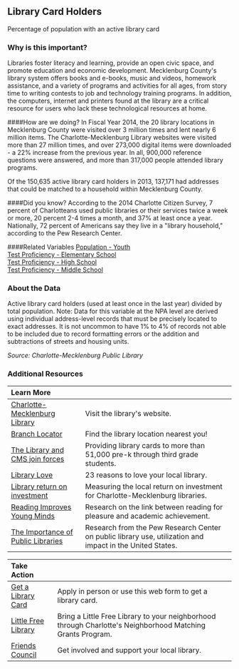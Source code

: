 ## Library Card Holders
Percentage of population with an active library card

### Why is this important?
Libraries foster literacy and learning, provide an open civic space, and promote education and economic development. Mecklenburg County's library system offers books and e-books, music and videos, homework assistance, and a variety of programs and activities for all ages, from story time to writing contests to job and technology training programs. In addition, the computers, internet and printers found at the library are a critical resource for users who lack these technological resources at home.

####How are we doing?
In Fiscal Year 2014, the 20 library locations in Mecklenburg County were visited over 3 million times and lent nearly 6 million items. The Charlotte-Mecklenburg Library websites were visited more than 27 million times, and over 273,000 digital items were downloaded - a 22% increase from the previous year. In all, 900,000 reference questions were answered, and more than 317,000 people attended library programs.  

Of the 150,635 active library card holders in 2013, 137,171 had addresses that could be matched to a household within Mecklenburg County.

####Did you know?
According to the 2014 Charlotte Citizen Survey, 7 percent of Charlotteans used public libraries or their services twice a week or more, 20 percent 2-4 times a month, and 37% at least once a year. Nationally, 72 percent of Americans say they live in a "library household," according to the Pew Research Center.   

####Related Variables
<a href="javascript:void(0)" onclick="model.metricId = 'm12'">Population - Youth</a>  
<a href="javascript:void(0)" onclick="model.metricId = 'm62'">Test Proficiency - Elementary School</a>  
<a href="javascript:void(0)" onclick="model.metricId = 'm64'">Test Proficiency - High School</a>  
<a href="javascript:void(0)" onclick="model.metricId = 'm63'">Test Proficiency - Middle School</a>  

### About the Data 
Active library card holders (used at least once in the last year) divided by total population. Note: Data for this variable at the NPA level are derived using individual address-level records that must be precisely located to exact addresses. It is not uncommon to have 1% to 4% of records not able to be included due to record formatting errors or the addition and subtractions of streets and housing units.

_Source: Charlotte-Mecklenburg Public Library_

### Additional Resources
|Learn More |     |
|:- |:- |
|[Charlotte-Mecklenburg Library](http://www.cmlibrary.org/)| Visit the library's website.
|[Branch Locator](http://www.cmlibrary.org/Locations/branchmap.asp) | Find the library location nearest you! 
|[The Library and CMS join forces](http://www.cmlibrary.org/about_us/info.asp?id=78)| Providing library cards to more than 51,000 pre-k through third grade students.
|[Library Love](http://publiclibrariesonline.org/2013/04/community-centered-23-reasons-why-your-library-is-the-most-important-place-in-town/)| 23 reasons to love your local library.
|[Library return on investment](http://ui.uncc.edu/story/measuring-return-investment)| Measuring the local return on investment for Charlotte-Mecklenburg libraries.
|[Reading Improves Young Minds](http://www.theguardian.com/books/booksblog/2013/sep/16/reading-improves-childrens-brains)| Research on the link between reading for pleasure and academic achievement.
|[The Importance of Public Libraries](http://libraries.pewinternet.org/2013/12/11/libraries-in-communities/)| Research from the Pew Research Center on public library use, utilization and impact in the United States.

|Take Action |     |
|:- |:- |
|[Get a Library Card](http://www.cmlibrary.org/catalog/getcard.asp) |Apply in person or use this web form to get a library card.
|[Little Free Library](http://charmeck.org/city/charlotte/nbs/communityengagement/nmg/pages/lfl.aspx)| Bring a Little Free Library to your neighborhood through Charlotte's Neighborhood Matching Grants Program.
|[Friends Council](http://foundation.cmlibrary.org/content/friends-council)| Get involved and support your local library.
